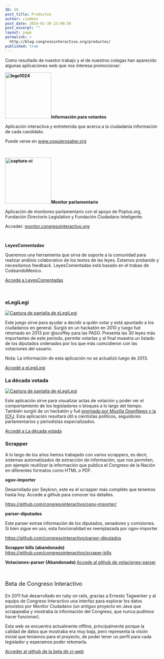 ```yaml
---
ID: 59
post_title: Productos
author: ciadmin
post_date: 2014-01-30 23:00:56
post_excerpt: ""
layout: page
permalink: >
  http://blog.congresointeractivo.org/productos/
published: true
---
```

Como resultado de nuestro trabajo y el de nuestros colegas han aparecido algunas aplicaciones web que nos interesa promocionar:

<strong><a href="http://blog.congresointeractivo.org/wp-content/uploads/2015/09/logo1024.png"><img class="alignleft wp-image-259 size-thumbnail" src="http://blog.congresointeractivo.org/wp-content/uploads/2015/09/logo1024-150x150.png" alt="logo1024" width="150" height="150" /></a>Información para votantes</strong>

Aplicación interactiva y entretenida que acerca a la ciudadanía información de cada candidato.

Puede verse en <a href="http://www.yoquierosaber.org">www.yoquierosaber.org</a>

&nbsp;

<strong><img class="alignleft wp-image-263 size-thumbnail" src="http://blog.congresointeractivo.org/wp-content/uploads/2014/01/captura-ci-150x150.png" alt="captura-ci" width="150" height="150" />Monitor parlamentario</strong>

Aplicación de monitoreo parlamentario con el apoyo de Poplus.org, Fundación Directorio Legislativo y Fundación Ciudadano Inteligente.

Acceder: <a href="http://monitor.congresointeractivo.org">monitor.congresointeractivo.org</a>

&nbsp;

<strong>LeyesComentadas</strong>

Queremos una herramienta que sirva de soporte a la comunidad para realizar análisis colaborativo de los textos de las leyes. Estamos probando y necesitamos feedback. LeyesComentadas está basado en el trabao de CodeandoMexico.

<a href="http://leyescomentadas.congresointeractivo.org/">Accede a LeyesComentadas</a>

&nbsp;
<h3>eLegiLegi</h3>
<a href="http://blog.congresointeractivo.org/elegilegi/"><img src="http://blog.congresointeractivo.org/img/elegilegi.png" alt="Captura de pantalla de eLegiLegi" /></a>

Este juego sirve para ayudar a decidir a quién votar y está apuntado a los ciudadanos en general. Surgió en un hackatón en 2010 y luego fué retomado en 2013 por @scoffey para las PASO. Presenta las 30 leyes más importantes de este período, permite votarlas y al final muestra un listado de los diputados ordenados por los que más coincidieron con las votaciones del usuario.

Nota: La información de esta aplicación no se actualizó luego de 2013.

<a href="http://www.congresointeractivo.org/elegilegi/">Accedé a eLegiLegi</a>
<h3>La década votada</h3>
<a href="http://www.decadavotada.com.ar/"><img src="http://www.congresointeractivo.org/img/decada-votada.png" alt="Captura de pantalla de eLegiLegi" /></a>

Este aplicación sirve para visualizar actas de votación y poder ver el comportamiento de los legisladores o bloques a lo largo del tiempo. También surgió de un hackatón y fué <a href="http://ijnet.org/es/blog/nueva-aplicacion-para-visualizar-votaciones-en-el-congreso-argentino">premiada por Mozilla OpenNews y la ICFJ</a>. Esta aplicación resultará útil a cientistas políticos, seguidores parlamentarios y periodistas especializados.

<a href="http://www.decadavotada.com.ar/">Accedé a La década votada</a>
<h3>Scrapper</h3>
A lo largo de los años hemos trabajado con varios scrappers, es decir, sistemas automatizados de extracción de información, que nos permiten, por ejemplo reutilizar la información que publica el Congreso de la Nación en diferentes formatos como HTML o PDF.

<strong>ogov-importer</strong>

Desarrollado por Seykron, este es el scrapper más completo que tenemos hasta hoy. Accede a github para conocer los detalles.

<a href="https://github.com/congresointeractivo/ogov-importer/">https://github.com/congresointeractivo/ogov-importer/</a>

<strong>parser-diputados</strong>

Este parser extrae información de los diputados, senadores y comisiones. Si bien sigue en uso, esta funcionalidad es reemplazada por ogov-importer.

<a href="https://github.com/congresointeractivo/parser-diputados">https://github.com/congresointeractivo/parser-diputados</a>

<strong>Scrapper bills (abandonado)</strong> https://github.com/congresointeractivo/scraper-bills

<strong>Votaciones-parser (Abandonado) </strong><a href="https://github.com/congresointeractivo/votaciones-parser">Accede al github de votaciones-parser</a>

&nbsp;

<span style="font-size: 1.142857143rem; line-height: 1.846153846;">Beta de Congreso Interactivo</span>

En 2011 fué desarrollado en ruby on rails, gracias a Ernesto Tagwerker y al equipo de Congreso Interactivo una interfaz para explorar los datos provistos por Monitor Ciudadano (un antiguo proyecto en Java que scrappeaba y mostraba la información del Congreso, que nunca pudimos hacer funcionar).

Esta web se encuentra actualmente offline, principalmente porque la calidad de datos que mostraba era muy baja, pero representa la visión inicial que teníamos para el proyecto, de poder tener un perfil para cada legislador y esperamos poder retomarla.

<a href="https://github.com/congresointeractivo/ci-web">Acceder al github de la beta de ci-web</a>